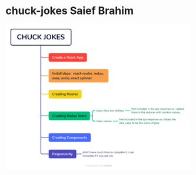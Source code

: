 # chuck-jokes Saief Brahim

![Planning](https://raw.githubusercontent.com/SAIEFIBRAHIM/chuck-jokes/SEEF/CHUCK-JOKES.png)
